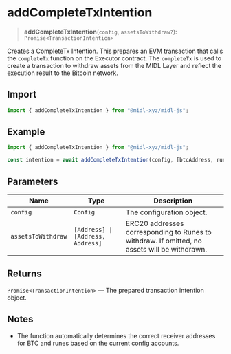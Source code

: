 # addCompleteTxIntention

> **addCompleteTxIntention**(`config`, `assetsToWithdraw?`): `Promise<TransactionIntention>`

Creates a CompleteTx Intention. This prepares an EVM transaction that calls the `completeTx` function on the Executor contract. The `completeTx` is used to create a transaction to withdraw assets from the MIDL Layer and reflect the execution result to the Bitcoin network.

## Import

```ts
import { addCompleteTxIntention } from "@midl-xyz/midl-js";
```

## Example

```ts
import { addCompleteTxIntention } from "@midl-xyz/midl-js";

const intention = await addCompleteTxIntention(config, [btcAddress, runeAddress]);
```

## Parameters

| Name               | Type                              | Description                                                                                  |
| ------------------ | --------------------------------- | -------------------------------------------------------------------------------------------- |
| `config`           | `Config`                          | The configuration object.                                                                    |
| `assetsToWithdraw` | `[Address] \| [Address, Address]` | ERC20 addresses corresponding to Runes to withdraw. If omitted, no assets will be withdrawn. |

## Returns

`Promise<TransactionIntention>` — The prepared transaction intention object.

## Notes
- The function automatically determines the correct receiver addresses for BTC and runes based on the current config accounts.
